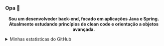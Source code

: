 ### Opa 👋
<p align="center">
    <b>Sou um desenvolvedor back-end, focado em aplicações Java e Spring. Atualmente estudando princípios de clean code e orientação a objetos avançada.</b>
</p>

<ul>
</ul>

<details>
    <summary>Minhas estatisticas do GitHub</summary>
    <p align="center">
        <img src="https://github-readme-stats-one-rho-30.vercel.app//api?username=mateusblm&theme=tokyonight&show_icons=true&include_all_commits=true" alt="" />
    </p>
    <p align="center">
        <b>Linguagens mais usadas:</b> <br />
        <img src="https://github-readme-stats-one-rho-30.vercel.app//api/top-langs?username=mateusblm&theme=transparent" alt="" />
    </p>
</details>
